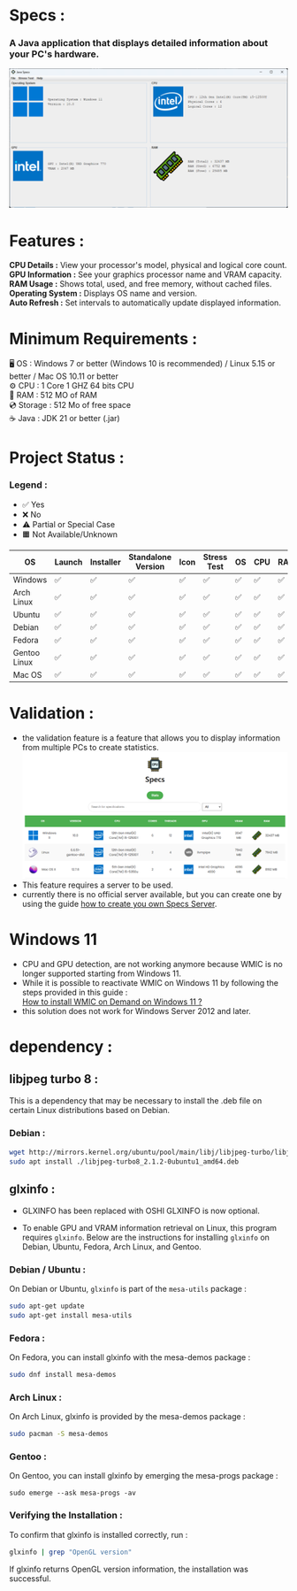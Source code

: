 # Specs :

### A Java application that displays detailed information about your PC's hardware.

![img.png](img.png)

# Features :

**CPU Details :** View your processor's model, physical and logical core count.  
**GPU Information :** See your graphics processor name and VRAM capacity.  
**RAM Usage :** Shows total, used, and free memory, without cached files.  
**Operating System :** Displays OS name and version.  
**Auto Refresh :** Set intervals to automatically update displayed information.

# Minimum Requirements :

🖥️ OS : Windows 7 or better (Windows 10 is recommended) / Linux 5.15 or better / Mac OS 10.11 or better  
⚙️ CPU : 1 Core 1 GHZ 64 bits CPU  
💾 RAM : 512 MO of RAM  
💿 Storage : 512 Mo of free space  
☕ Java : JDK 21 or better (.jar)  

# Project Status :

### Legend :
- ✅ Yes
- ❌ No
- ⚠️ Partial or Special Case
- 🟧 Not Available/Unknown

| OS           | Launch    | Installer | Standalone Version   | Icon | Stress Test | OS | CPU  | RAM  | VRAM  |
|--------------|-----------|-----------|----------------------|------|-------------|----|------|------|-------|
| Windows      | ✅        | ✅        | ✅                  | ✅   | ✅          | ✅ | ✅  | ✅   | ✅    |
| Arch Linux   | ✅        | ✅        | ✅                  | ✅   | ✅          | ✅ | ✅  | ✅   | ✅    |
| Ubuntu       | ✅        | ✅        | ✅                  | ✅   | ✅          | ✅ | ✅  | ✅   | ✅    |
| Debian       | ✅        | ✅        | ✅                  | ✅   | ✅          | ✅ | ✅  | ✅   | ✅    |
| Fedora       | ✅        | ✅        | ✅                  | ✅   | ✅          | ✅ | ✅  | ✅   | ✅    |
| Gentoo Linux | ✅        | ✅        | ✅                  | ✅   | ✅          | ✅ | ✅  | ✅   | ✅    |
| Mac OS       | ✅        | ✅        | ✅                  | ✅   | ✅          | ✅ | ✅  | ✅   | ✅    |

# Validation :

- the validation feature is a feature that allows you to display information from multiple PCs to create statistics.
![img_1.png](img_1.png)
- This feature requires a server to be used.  
- currently there is no official server available, but you can create one by using the guide [how to create you own Specs Server](https://github.com/enzo-quirici/Specs-Server/).

# Windows 11

- CPU and GPU detection, are not working anymore because WMIC is no longer supported starting from Windows 11.
- While it is possible to reactivate WMIC on Windows 11 by following the steps provided in this guide :  
[How to install WMIC on Demand on Windows 11 ?](https://techcommunity.microsoft.com/blog/windows-itpro-blog/how-to-install-wmic-feature-on-demand-on-windows-11/4189530)
- this solution does not work for Windows Server 2012 and later.

# dependency :

## libjpeg turbo 8 :

This is a dependency that may be necessary to install the .deb file on certain Linux distributions based on Debian.

### Debian :

```bash
wget http://mirrors.kernel.org/ubuntu/pool/main/libj/libjpeg-turbo/libjpeg-turbo8_2.1.2-0ubuntu1_amd64.deb  
sudo apt install ./libjpeg-turbo8_2.1.2-0ubuntu1_amd64.deb
```

## glxinfo :  

- GLXINFO has been replaced with OSHI GLXINFO is now optional.  

- To enable GPU and VRAM information retrieval on Linux, this program requires `glxinfo`. Below are the instructions for installing `glxinfo` on Debian, Ubuntu, Fedora, Arch Linux, and Gentoo.  

### Debian / Ubuntu :
On Debian or Ubuntu, `glxinfo` is part of the `mesa-utils` package :
```bash
sudo apt-get update
sudo apt-get install mesa-utils
```
### Fedora :
On Fedora, you can install glxinfo with the mesa-demos package :
```bash
sudo dnf install mesa-demos
```
### Arch Linux :
On Arch Linux, glxinfo is provided by the mesa-demos package :
```bash
sudo pacman -S mesa-demos
```
### Gentoo :
On Gentoo, you can install glxinfo by emerging the mesa-progs package :
```
sudo emerge --ask mesa-progs -av
```
### Verifying the Installation :
To confirm that glxinfo is installed correctly, run :
```bash
glxinfo | grep "OpenGL version"
```
If glxinfo returns OpenGL version information, the installation was successful.

